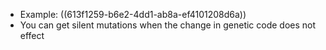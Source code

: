 - Example: ((613f1259-b6e2-4dd1-ab8a-ef4101208d6a))
- You can get silent mutations when the change in genetic code does not effect